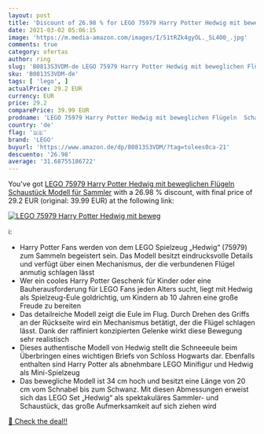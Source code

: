```yaml
---
layout: post
title: 'Discount of 26.98 % for LEGO 75979 Harry Potter Hedwig mit beweg'
date: 2021-03-02 05:06:15
image: 'https://m.media-amazon.com/images/I/51tRZk4gyOL._SL400_.jpg'
comments: true
category: ofertas
author: ring
slug: 'B0813S3VDM-de LEGO 75979 Harry Potter Hedwig mit beweglichen Flügeln...'
sku: 'B0813S3VDM-de'
tags: [ 'lego', ]
actualPrice: 29.2 EUR
currency: EUR
price: 29.2
comparePrice: 39.99 EUR
prodname: 'LEGO 75979 Harry Potter Hedwig mit beweglichen Flügeln  Schaustück  Modell für Sammler'
country: 'de'
flag: '🇩🇪'
brand: 'LEGO'
buyurl: 'https://www.amazon.de/dp/B0813S3VDM/?tag=tolees0ca-21'
descuento: '26.98'
average: '31.68755186722'
---
```


You've got [LEGO 75979 Harry Potter Hedwig mit beweglichen Flügeln  Schaustück  Modell für Sammler](https://www.amazon.de/dp/B0813S3VDM/?tag=tolees0ca-21) with a  26.98 % discount, with final price of 29.2 EUR (original: 39.99 EUR) at the following link:

[![LEGO 75979 Harry Potter Hedwig mit beweg](https://m.media-amazon.com/images/I/51tRZk4gyOL._SL400_.jpg)](https://www.amazon.de/dp/B0813S3VDM/?tag=tolees0ca-21)

ℹ️:

- Harry Potter Fans werden von dem LEGO Spielzeug „Hedwig“ (75979) zum Sammeln begeistert sein. Das Modell besitzt eindrucksvolle Details und verfügt über einen Mechanismus, der die verbundenen Flügel anmutig schlagen lässt
- Wer ein cooles Harry Potter Geschenk für Kinder oder eine Bauherausforderung für LEGO Fans jeden Alters sucht, liegt mit Hedwig als Spielzeug-Eule goldrichtig, um Kindern ab 10 Jahren eine große Freude zu bereiten
- Das detailreiche Modell zeigt die Eule im Flug. Durch Drehen des Griffs an der Rückseite wird ein Mechanismus betätigt, der die Flügel schlagen lässt. Dank der raffiniert konzipierten Gelenke wirkt diese Bewegung sehr realistisch
- Dieses authentische Modell von Hedwig stellt die Schneeeule beim Überbringen eines wichtigen Briefs von Schloss Hogwarts dar. Ebenfalls enthalten sind Harry Potter als abnehmbare LEGO Minifigur und Hedwig als Mini-Spielzeug
- Das bewegliche Modell ist 34 cm hoch und besitzt eine Länge von 20 cm vom Schnabel bis zum Schwanz. Mit diesen Abmessungen erweist sich das LEGO Set „Hedwig“ als spektakuläres Sammler- und Schaustück, das große Aufmerksamkeit auf sich ziehen wird

[🛒 Check the deal!!](https://www.amazon.de/dp/B0813S3VDM/?tag=tolees0ca-21)
